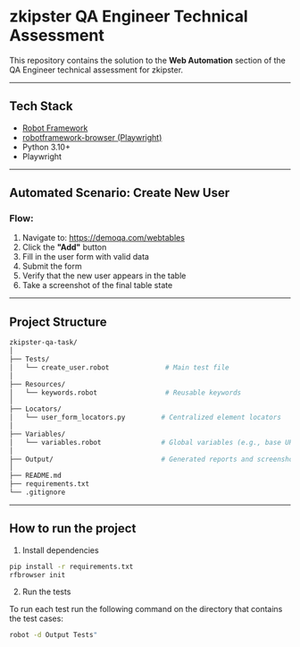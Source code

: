 # zkipster QA Engineer Technical Assessment

This repository contains the solution to the **Web Automation** section of the QA Engineer technical assessment for zkipster.

---

## Tech Stack

- [Robot Framework](https://robotframework.org/)
- [robotframework-browser (Playwright)](https://github.com/MarketSquare/robotframework-browser)
- Python 3.10+
- Playwright

---

## Automated Scenario: Create New User

### Flow:

1. Navigate to: https://demoqa.com/webtables  
2. Click the **"Add"** button  
3. Fill in the user form with valid data  
4. Submit the form  
5. Verify that the new user appears in the table  
6. Take a screenshot of the final table state

---

## Project Structure

``` bash
zkipster-qa-task/
│
├── Tests/
│   └── create_user.robot              # Main test file
│
├── Resources/
│   └── keywords.robot                 # Reusable keywords
│
├── Locators/
│   └── user_form_locators.py         # Centralized element locators
│
├── Variables/
│   └── variables.robot               # Global variables (e.g., base URL)
│
├── Output/                           # Generated reports and screenshots
│
├── README.md
├── requirements.txt
└── .gitignore
```

---

## How to run the project

1. Install dependencies

``` bash
pip install -r requirements.txt
rfbrowser init
```

2. Run the tests

To run each test run the following command on the directory that contains the test cases:

``` bash
robot -d Output Tests"
```
